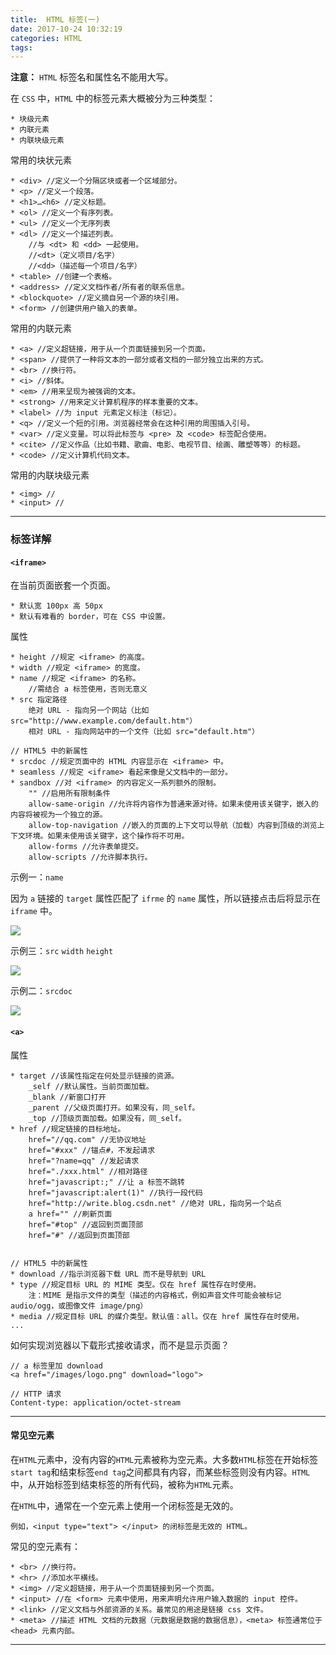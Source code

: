 ```yaml
---
title:  HTML 标签(一)
date: 2017-10-24 10:32:19
categories: HTML
tags:
---
```


**注意：** `HTML` 标签名和属性名不能用大写。

在 `CSS` 中，`HTML` 中的标签元素大概被分为三种类型：

	* 块级元素
	* 内联元素
	* 内联块级元素

常用的块状元素

	* <div> //定义一个分隔区块或者一个区域部分。
	* <p> //定义一个段落。
	* <h1>…<h6> //定义标题。
	* <ol> //定义一个有序列表。
	* <ul> //定义一个无序列表
	* <dl> //定义一个描述列表。
		//与 <dt> 和 <dd> 一起使用。
		//<dt>（定义项目/名字）
		//<dd>（描述每一个项目/名字）
	* <table> //创建一个表格。
	* <address> //定义文档作者/所有者的联系信息。
	* <blockquote> //定义摘自另一个源的块引用。
	* <form> //创建供用户输入的表单。

常用的内联元素

	* <a> //定义超链接，用于从一个页面链接到另一个页面。
	* <span> //提供了一种将文本的一部分或者文档的一部分独立出来的方式。
	* <br> //换行符。
	* <i> //斜体。
	* <em> //用来呈现为被强调的文本。
	* <strong> //用来定义计算机程序的样本重要的文本。
	* <label> //为 input 元素定义标注（标记）。
	* <q> //定义一个短的引用。浏览器经常会在这种引用的周围插入引号。
	* <var> //定义变量。可以将此标签与 <pre> 及 <code> 标签配合使用。
	* <cite> //定义作品（比如书籍、歌曲、电影、电视节目、绘画、雕塑等等）的标题。
	* <code> //定义计算机代码文本。

常用的内联块级元素

	* <img> //
	* <input> //


---

### 标签详解

#### `<iframe>`

在当前页面嵌套一个页面。

	* 默认宽 100px 高 50px
	* 默认有难看的 border，可在 CSS 中设置。

属性
	
	* height //规定 <iframe> 的高度。
	* width //规定 <iframe> 的宽度。
	* name //规定 <iframe> 的名称。
		//需结合 a 标签使用，否则无意义
	* src 指定路径
		绝对 URL - 指向另一个网站（比如 src="http://www.example.com/default.htm"）
		相对 URL - 指向网站中的一个文件（比如 src="default.htm"）
	
	// HTML5 中的新属性
	* srcdoc //规定页面中的 HTML 内容显示在 <iframe> 中。
	* seamless //规定 <iframe> 看起来像是父文档中的一部分。
	* sandbox //对 <iframe> 的内容定义一系列额外的限制。
		"" //启用所有限制条件
		allow-same-origin //允许将内容作为普通来源对待。如果未使用该关键字，嵌入的内容将被视为一个独立的源。
		allow-top-navigation //嵌入的页面的上下文可以导航（加载）内容到顶级的浏览上下文环境。如果未使用该关键字，这个操作将不可用。
		allow-forms //允许表单提交。
		allow-scripts //允许脚本执行。

示例一：`name`

因为 `a` 链接的 `target` 属性匹配了 `ifrme` 的 `name` 属性，所以链接点击后将显示在 `iframe` 中。

<img src="https://i.loli.net/2018/03/16/5aab6bff06e60.png
">

示例三：`src` `width` `height`

<img src="https://i.loli.net/2018/03/16/5aab6b621ca04.png
">

示例二：`srcdoc`

<img src="https://i.loli.net/2018/03/16/5aab6bdd59442.png
">
	
	
#### `<a>`

属性

	* target //该属性指定在何处显示链接的资源。
		_self //默认属性。当前页面加载。
		_blank //新窗口打开
		_parent //父级页面打开。如果没有，同_self。
		_top //顶级页面加载。如果没有，同_self。 
	* href //规定链接的目标地址。
		href="//qq.com" //无协议地址
		href="#xxx" //锚点#，不发起请求
		href="?name=qq" //发起请求
		href="./xxx.html" //相对路径 
		href="javascript:;" //让 a 标签不跳转
		href="javascript:alert(1)" //执行一段代码
		href="http://write.blog.csdn.net" //绝对 URL，指向另一个站点
		a href="" //刷新页面
		href="#top" //返回到页面顶部
		href="#" //返回到页面顶部
		

	// HTML5 中的新属性
	* download //指示浏览器下载 URL 而不是导航到 URL
	* type //规定目标 URL 的 MIME 类型。仅在 href 属性存在时使用。
		注：MIME 是指示文件的类型（描述的内容格式，例如声音文件可能会被标记  audio/ogg，或图像文件 image/png）
	* media //规定目标 URL 的媒介类型。默认值：all。仅在 href 属性存在时使用。
	...

如何实现浏览器以下载形式接收请求，而不是显示页面？

	// a 标签里加 download
	<a href="/images/logo.png" download="logo">
	
	// HTTP 请求
	Content-type: application/octet-stream

---

#### 常见空元素

在`HTML`元素中，没有内容的`HTML`元素被称为空元素。大多数`HTML`标签在开始标签`start tag`和结束标签`end tag`之间都具有内容，而某些标签则没有内容。`HTML`中，从开始标签到结束标签的所有代码，被称为`HTML`元素。

在`HTML`中，通常在一个空元素上使用一个闭标签是无效的。
	
	例如，<input type="text"> </input> 的闭标签是无效的 HTML。
	
常见的空元素有：

	* <br> //换行符。
	* <hr> //添加水平横线。
	* <img> //定义超链接，用于从一个页面链接到另一个页面。
	* <input> //在 <form> 元素中使用，用来声明允许用户输入数据的 input 控件。
	* <link> //定义文档与外部资源的关系。最常见的用途是链接 css 文件。
	* <meta> //描述 HTML 文档的元数据（元数据是数据的数据信息），<meta> 标签通常位于 <head> 元素内部。

---







